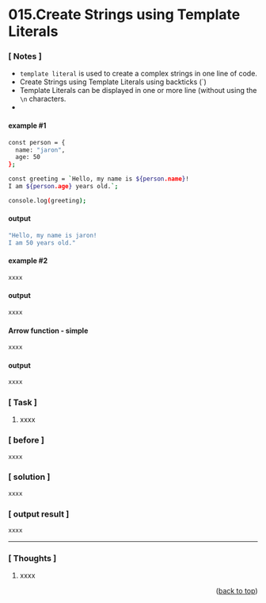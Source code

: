 <a name="topage"></a>

# 015.Create Strings using Template Literals

### [ Notes ]
  * `template literal` is used to create a complex strings in one line of code.
  *  Create Strings using Template Literals using backticks (`)
  *  Template Literals can be displayed in one or more line (without using the `\n` characters.
  *  


#### example #1

```sh
const person = {
  name: "jaron",
  age: 50
};

const greeting = `Hello, my name is ${person.name}! 
I am ${person.age} years old.`;

console.log(greeting);
```

#### output
```sh
"Hello, my name is jaron! 
I am 50 years old."
```

#### example #2

```sh
xxxx
```

#### output
```sh
xxxx
```

#### Arrow function - simple

```sh
xxxx
```

#### output
```sh
xxxx
```

### [ Task ]
  1. xxxx


### [ before ]

```sh
xxxx
```

### [ solution ]

```sh
xxxx
```

### [ output result ]

```sh
xxxx
```

-----

### [ Thoughts ]

  1. xxxx
  

<p align="right">(<a href="#topage">back to top</a>)</p>
<br/>
<br/>

